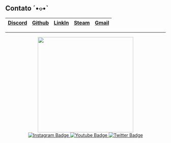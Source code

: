 ## Contato  ˊ•⌔•ˋ 

|[Discord](http://discordapp.com/users/memataexe#9271)|[Github](https://github.com/memataexe/)|[LinkIn](https://www.linkedin.com/in/dexe/)|[Steam](https://steamcommunity.com/id/Memataexe/)|[Gmail](dexe.me12@gmail.com)|
|:-|:-|:-|:-|:--|
---

<div id="header" align="center">
  <img src="https://media.giphy.com/media/uWLJEGCSWdmvK/giphy.gif" width="300"/>
</div>


<div id="badges" align="center">
  <a href="https://www.instagram.com/memata.exe/">
    <img src="https://img.shields.io/badge/Instagram-purple?style=for-the-badge&logo=instagram&logoColor=white" alt="Instagram Badge"/>
  </a>
  <a href="https://www.youtube.com/channel/UCRcEfXwNyimrwA-8XlcH_Hw">
    <img src="https://img.shields.io/badge/YouTube-red?style=for-the-badge&logo=youtube&logoColor=white" alt="Youtube Badge"/>
  </a>
  <a href="https://twitter.com/memataexe">
    <img src="https://img.shields.io/badge/Twitter-blue?style=for-the-badge&logo=twitter&logoColor=white" alt="Twitter Badge"/>
  </a>
</div>
